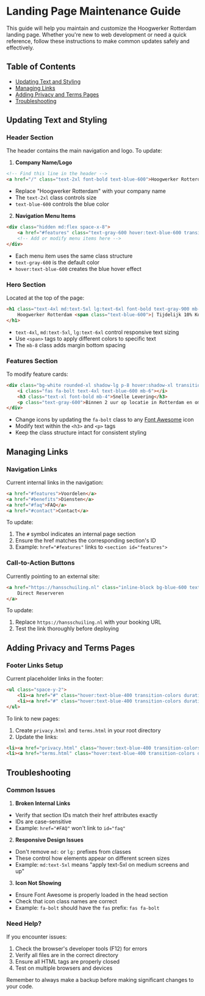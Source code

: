 # Landing Page Maintenance Guide

This guide will help you maintain and customize the Hoogwerker Rotterdam landing page. Whether you're new to web development or need a quick reference, follow these instructions to make common updates safely and effectively.

## Table of Contents
- [Updating Text and Styling](#updating-text-and-styling)
- [Managing Links](#managing-links)
- [Adding Privacy and Terms Pages](#adding-privacy-and-terms-pages)
- [Troubleshooting](#troubleshooting)

## Updating Text and Styling

### Header Section
The header contains the main navigation and logo. To update:

1. **Company Name/Logo**
```html
<!-- Find this line in the header -->
<a href="/" class="text-2xl font-bold text-blue-600">Hoogwerker Rotterdam</a>
```
- Replace "Hoogwerker Rotterdam" with your company name
- The `text-2xl` class controls size
- `text-blue-600` controls the blue color

2. **Navigation Menu Items**
```html
<div class="hidden md:flex space-x-8">
    <a href="#features" class="text-gray-600 hover:text-blue-600 transition-colors duration-300">Voordelen</a>
    <!-- Add or modify menu items here -->
</div>
```
- Each menu item uses the same class structure
- `text-gray-600` is the default color
- `hover:text-blue-600` creates the blue hover effect

### Hero Section
Located at the top of the page:

```html
<h1 class="text-4xl md:text-5xl lg:text-6xl font-bold text-gray-900 mb-8">
    Hoogwerker Rotterdam <span class="text-blue-600">| Tijdelijk 10% Korting</span>
</h1>
```
- `text-4xl`, `md:text-5xl`, `lg:text-6xl` control responsive text sizing
- Use `<span>` tags to apply different colors to specific text
- The `mb-8` class adds margin bottom spacing

### Features Section
To modify feature cards:

```html
<div class="bg-white rounded-xl shadow-lg p-8 hover:shadow-xl transition-shadow duration-300">
    <i class="fas fa-bolt text-4xl text-blue-600 mb-6"></i>
    <h3 class="text-xl font-bold mb-4">Snelle Levering</h3>
    <p class="text-gray-600">Binnen 2 uur op locatie in Rotterdam en omgeving</p>
</div>
```
- Change icons by updating the `fa-bolt` class to any [Font Awesome](https://fontawesome.com/icons) icon
- Modify text within the `<h3>` and `<p>` tags
- Keep the class structure intact for consistent styling

## Managing Links

### Navigation Links
Current internal links in the navigation:

```html
<a href="#features">Voordelen</a>
<a href="#benefits">Diensten</a>
<a href="#faq">FAQ</a>
<a href="#contact">Contact</a>
```
To update:
1. The `#` symbol indicates an internal page section
2. Ensure the href matches the corresponding section's ID
3. Example: `href="#features"` links to `<section id="features">`

### Call-to-Action Buttons
Currently pointing to an external site:

```html
<a href="https://hansschuiling.nl" class="inline-block bg-blue-600 text-white px-8 py-4 rounded-full">
    Direct Reserveren
</a>
```
To update:
1. Replace `https://hansschuiling.nl` with your booking URL
2. Test the link thoroughly before deploying

## Adding Privacy and Terms Pages

### Footer Links Setup
Current placeholder links in the footer:

```html
<ul class="space-y-2">
    <li><a href="#" class="hover:text-blue-400 transition-colors duration-300">Privacy Policy</a></li>
    <li><a href="#" class="hover:text-blue-400 transition-colors duration-300">Algemene Voorwaarden</a></li>
</ul>
```

To link to new pages:
1. Create `privacy.html` and `terms.html` in your root directory
2. Update the links:
```html
<li><a href="privacy.html" class="hover:text-blue-400 transition-colors duration-300">Privacy Policy</a></li>
<li><a href="terms.html" class="hover:text-blue-400 transition-colors duration-300">Algemene Voorwaarden</a></li>
```

## Troubleshooting

### Common Issues

1. **Broken Internal Links**
- Verify that section IDs match their href attributes exactly
- IDs are case-sensitive
- Example: `href="#FAQ"` won't link to `id="faq"`

2. **Responsive Design Issues**
- Don't remove `md:` or `lg:` prefixes from classes
- These control how elements appear on different screen sizes
- Example: `md:text-5xl` means "apply text-5xl on medium screens and up"

3. **Icon Not Showing**
- Ensure Font Awesome is properly loaded in the head section
- Check that icon class names are correct
- Example: `fa-bolt` should have the `fas` prefix: `fas fa-bolt`

### Need Help?
If you encounter issues:
1. Check the browser's developer tools (F12) for errors
2. Verify all files are in the correct directory
3. Ensure all HTML tags are properly closed
4. Test on multiple browsers and devices

Remember to always make a backup before making significant changes to your code.